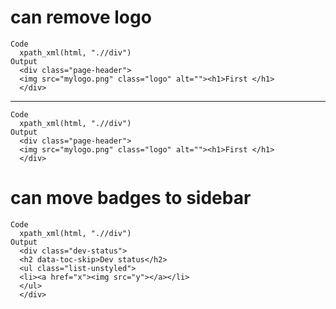 # can remove logo

    Code
      xpath_xml(html, ".//div")
    Output
      <div class="page-header">
      <img src="mylogo.png" class="logo" alt=""><h1>First </h1>
      </div>

---

    Code
      xpath_xml(html, ".//div")
    Output
      <div class="page-header">
      <img src="mylogo.png" class="logo" alt=""><h1>First </h1>
      </div>

# can move badges to sidebar

    Code
      xpath_xml(html, ".//div")
    Output
      <div class="dev-status">
      <h2 data-toc-skip>Dev status</h2>
      <ul class="list-unstyled">
      <li><a href="x"><img src="y"></a></li>
      </ul>
      </div>

